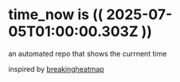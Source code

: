 # time_now is (( 2025-07-05T01:00:00.303Z ))

an automated repo that shows the currnent time

inspired by [breakingheatmap](https://github.com/breakingheatmap/breakingheatmap)